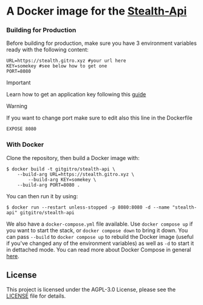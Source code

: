 # A Docker image for the [Stealth-Api](https://gitlab.com/cosmosapps/stealth-api)


### Building for Production

Before building for production, make sure you have 3 environment variables ready with the following content:

```
URL=https://stealth.gitro.xyz #your url here
KEY=somekey #see below how to get one
PORT=8080
```

> [!IMPORTANT]  
> Learn how to get an application key following this [guide](https://github.com/reddit-archive/reddit/wiki/OAuth2-Quick-Start-Example#first-steps)


> [!WARNING]  
> If you want to change port make sure to edit also this line in the Dockerfile
> ```sh
> EXPOSE 8080
> ```


### With Docker

Clone the repository, then build a Docker image with:
```shell
$ docker build -t gitgitro/stealth-api \
	--build-arg URL=https://stealth.gitro.xyz \
        --build-arg KEY=somekey \
	--build-arg PORT=8080 .
```

You can then run it by using:
```shell
$ docker run --restart unless-stopped -p 8080:8080 -d --name "stealth-api" gitgitro/stealth-api
```

We also have a `docker-compose.yml` file available. Use `docker compose up` if you want to start the stack, or `docker compose down` to bring it down. You can pass `--build` to `docker compose up` to rebuild the Docker image (useful if you've changed any of the environment variables) as well as `-d` to start it in dettached mode. You can read more about Docker Compose in general [here](https://docs.docker.com/compose/intro/compose-application-model/).

## License

This project is licensed under the AGPL-3.0 License, please see the [LICENSE](LICENSE) file for details.